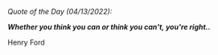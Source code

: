 *Quote of the Day (04/13/2022):*

_**Whether you think you can or think you can't, you're right..**_

Henry Ford